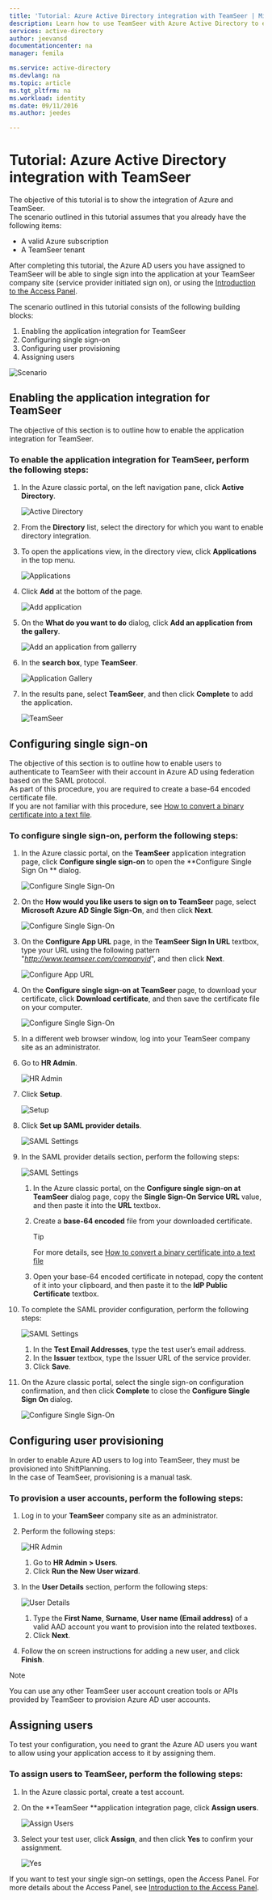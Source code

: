 ```yaml
---
title: 'Tutorial: Azure Active Directory integration with TeamSeer | Microsoft Azure'
description: Learn how to use TeamSeer with Azure Active Directory to enable single sign-on, automated provisioning, and more!
services: active-directory
author: jeevansd
documentationcenter: na
manager: femila

ms.service: active-directory
ms.devlang: na
ms.topic: article
ms.tgt_pltfrm: na
ms.workload: identity
ms.date: 09/11/2016
ms.author: jeedes

---
```

# Tutorial: Azure Active Directory integration with TeamSeer
The objective of this tutorial is to show the integration of Azure and TeamSeer.  
The scenario outlined in this tutorial assumes that you already have the following items:

* A valid Azure subscription
* A TeamSeer tenant

After completing this tutorial, the Azure AD users you have assigned to TeamSeer will be able to single sign into the application at your TeamSeer company site (service provider initiated sign on), or using the [Introduction to the Access Panel](active-directory-saas-access-panel-introduction.md).

The scenario outlined in this tutorial consists of the following building blocks:

1. Enabling the application integration for TeamSeer
2. Configuring single sign-on
3. Configuring user provisioning
4. Assigning users

![Scenario](./media/active-directory-saas-teamseer-tutorial/IC789618.png "Scenario")

## Enabling the application integration for TeamSeer
The objective of this section is to outline how to enable the application integration for TeamSeer.

### To enable the application integration for TeamSeer, perform the following steps:
1. In the Azure classic portal, on the left navigation pane, click **Active Directory**.
   
   ![Active Directory](./media/active-directory-saas-teamseer-tutorial/IC700993.png "Active Directory")
2. From the **Directory** list, select the directory for which you want to enable directory integration.
3. To open the applications view, in the directory view, click **Applications** in the top menu.
   
   ![Applications](./media/active-directory-saas-teamseer-tutorial/IC700994.png "Applications")
4. Click **Add** at the bottom of the page.
   
   ![Add application](./media/active-directory-saas-teamseer-tutorial/IC749321.png "Add application")
5. On the **What do you want to do** dialog, click **Add an application from the gallery**.
   
   ![Add an application from gallerry](./media/active-directory-saas-teamseer-tutorial/IC749322.png "Add an application from gallerry")
6. In the **search box**, type **TeamSeer**.
   
   ![Application Gallery](./media/active-directory-saas-teamseer-tutorial/IC789619.png "Application Gallery")
7. In the results pane, select **TeamSeer**, and then click **Complete** to add the application.
   
   ![TeamSeer](./media/active-directory-saas-teamseer-tutorial/IC789620.png "TeamSeer")

## Configuring single sign-on
The objective of this section is to outline how to enable users to authenticate to TeamSeer with their account in Azure AD using federation based on the SAML protocol.  
As part of this procedure, you are required to create a base-64 encoded certificate file.  
If you are not familiar with this procedure, see [How to convert a binary certificate into a text file](http://youtu.be/PlgrzUZ-Y1o).

### To configure single sign-on, perform the following steps:
1. In the Azure classic portal, on the **TeamSeer** application integration page, click **Configure single sign-on** to open the **Configure Single Sign On ** dialog.
   
   ![Configure Single Sign-On](./media/active-directory-saas-teamseer-tutorial/IC789621.png "Configure Single Sign-On")
2. On the **How would you like users to sign on to TeamSeer** page, select **Microsoft Azure AD Single Sign-On**, and then click **Next**.
   
   ![Configure Single Sign-On](./media/active-directory-saas-teamseer-tutorial/IC789628.png "Configure Single Sign-On")
3. On the **Configure App URL** page, in the **TeamSeer Sign In URL** textbox, type your URL using the following pattern "*http://www.teamseer.com/companyid*", and then click **Next**.
   
   ![Configure App URL](./media/active-directory-saas-teamseer-tutorial/IC789629.png "Configure App URL")
4. On the **Configure single sign-on at TeamSeer** page, to download your certificate, click **Download certificate**, and then save the certificate file on your computer.
   
   ![Configure Single Sign-On](./media/active-directory-saas-teamseer-tutorial/IC789630.png "Configure Single Sign-On")
5. In a different web browser window, log into your TeamSeer company site as an administrator.
6. Go to **HR Admin**.
   
   ![HR Admin](./media/active-directory-saas-teamseer-tutorial/IC789634.png "HR Admin")
7. Click **Setup**.
   
   ![Setup](./media/active-directory-saas-teamseer-tutorial/IC789635.png "Setup")
8. Click **Set up SAML provider details**.
   
   ![SAML Settings](./media/active-directory-saas-teamseer-tutorial/IC789636.png "SAML Settings")
9. In the SAML provider details section, perform the following steps:
   
   ![SAML Settings](./media/active-directory-saas-teamseer-tutorial/IC789637.png "SAML Settings")
   
   1. In the Azure classic portal, on the **Configure single sign-on at TeamSeer** dialog page, copy the **Single Sign-On Service URL** value, and then paste it into the **URL** textbox.
   2. Create a **base-64 encoded** file from your downloaded certificate.  
      
      > [!TIP]
      > For more details, see [How to convert a binary certificate into a text file](http://youtu.be/PlgrzUZ-Y1o)
      > 
      > 
   3. Open your base-64 encoded certificate in notepad, copy the content of it into your clipboard, and then paste it to the **IdP Public Certificate** textbox.
10. To complete the SAML provider configuration, perform the following steps:
    
    ![SAML Settings](./media/active-directory-saas-teamseer-tutorial/IC789638.png "SAML Settings")
    
    1. In the **Test Email Addresses**, type the test user’s email address.
    2. In the **Issuer** textbox, type the Issuer URL of the service provider.
    3. Click **Save**.
11. On the Azure classic portal, select the single sign-on configuration confirmation, and then click **Complete** to close the **Configure Single Sign On** dialog.
    
    ![Configure Single Sign-On](./media/active-directory-saas-teamseer-tutorial/IC789639.png "Configure Single Sign-On")

## Configuring user provisioning
In order to enable Azure AD users to log into TeamSeer, they must be provisioned into ShiftPlanning.  
In the case of TeamSeer, provisioning is a manual task.

### To provision a user accounts, perform the following steps:
1. Log in to your **TeamSeer** company site as an administrator.
2. Perform the following steps:
   
   ![HR Admin](./media/active-directory-saas-teamseer-tutorial/IC789640.png "HR Admin")
   
   1. Go to **HR Admin \> Users**.
   2. Click **Run the New User wizard**.
3. In the **User Details** section, perform the following steps:
   
   ![User Details](./media/active-directory-saas-teamseer-tutorial/IC789641.png "User Details")
   
   1. Type the **First Name**, **Surname**, **User name (Email address)** of a valid AAD account you want to provision into the related textboxes.
   2. Click **Next**.
4. Follow the on screen instructions for adding a new user, and click **Finish**.

> [!NOTE]
> You can use any other TeamSeer user account creation tools or APIs provided by TeamSeer to provision Azure AD user accounts.
> 
> 

## Assigning users
To test your configuration, you need to grant the Azure AD users you want to allow using your application access to it by assigning them.

### To assign users to TeamSeer, perform the following steps:
1. In the Azure classic portal, create a test account.
2. On the **TeamSeer **application integration page, click **Assign users**.
   
   ![Assign Users](./media/active-directory-saas-teamseer-tutorial/IC789642.png "Assign Users")
3. Select your test user, click **Assign**, and then click **Yes** to confirm your assignment.
   
   ![Yes](./media/active-directory-saas-teamseer-tutorial/IC767830.png "Yes")

If you want to test your single sign-on settings, open the Access Panel. For more details about the Access Panel, see [Introduction to the Access Panel](active-directory-saas-access-panel-introduction.md).

